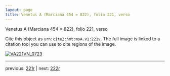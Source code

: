 ```yaml
---
layout: page
title: Venetus A (Marciana 454 = 822), folio 221, verso
---
```


Venetus A (Marciana 454 = 822), folio 221, verso

Cite this object as `urn:cite2:hmt:msA.v1:221v`.  The full image is linked to a citation tool you can use to cite regions of the image.

[![VA221VN_0723](http://www.homermultitext.org/iipsrv?IIIF=/project/homer/pyramidal/deepzoom/hmt/vaimg/2017a/VA221VN_0723.tif/full/800,/0/default.jpg)](http://www.homermultitext.org/ict2/?urn=urn:cite2:hmt:vaimg.2017a:VA221VN_0723) 

---

previous:  [221r](../221r/) | next: [222r](../222r/)